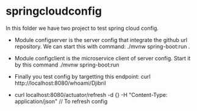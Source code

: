 # springcloudconfig

In this folder we have two project to test spring cloud config.

- Module configserver is the server config that integrate the github url repository. We can start this with command: ./mvnw spring-boot:run .

- Module configclient is the microservice client of server config. Start it by this command ./mvnw spring-boot:run

- Finally you test config by targetting this endpoint:  curl http://localhost:8080/whoami/Djibril 

- curl localhost:8080/actuator/refresh -d {} -H "Content-Type: application/json" // To refresh config

